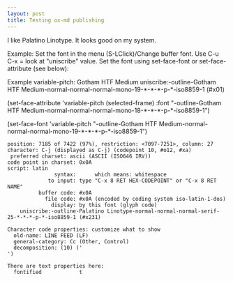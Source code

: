 ```yaml
---
layout: post
title: Testing ox-md publishing
---
```

I like Palatino Linotype.
It looks good on my system.

Example:
Set the font in the menu (S-LClick)/Change buffer font.
Use C-u C-x = look at "uniscribe" value.
Set the font using set-face-font or set-face-attribute (see below):

Example
variable-pitch: Gotham HTF Medium
uniscribe:-outline-Gotham HTF Medium-normal-normal-normal-mono-19-\*-\*-\*-p-\*-iso8859-1 (#x01)

(set-face-attribute 'variable-pitch (selected-frame) :font "-outline-Gotham HTF Medium-normal-normal-normal-mono-18-\*-\*-\*-p-\*-iso8859-1")

(set-face-font 'variable-pitch "-outline-Gotham HTF Medium-normal-normal-normal-mono-19-\*-\*-\*-p-\*-iso8859-1")

    position: 7185 of 7422 (97%), restriction: <7097-7251>, column: 27
    character: C-j (displayed as C-j) (codepoint 10, #o12, #xa)
     preferred charset: ascii (ASCII (ISO646 IRV))
    code point in charset: 0x0A
    script: latin
                   syntax:      which means: whitespace
                 to input: type "C-x 8 RET HEX-CODEPOINT" or "C-x 8 RET NAME"
              buffer code: #x0A
                file code: #x0A (encoded by coding system iso-latin-1-dos)
                  display: by this font (glyph code)
        uniscribe:-outline-Palatino Linotype-normal-normal-normal-serif-25-*-*-*-p-*-iso8859-1 (#x231)
    
    Character code properties: customize what to show
      old-name: LINE FEED (LF)
      general-category: Cc (Other, Control)
      decomposition: (10) ('
    ')
    
    There are text properties here:
      fontified            t
